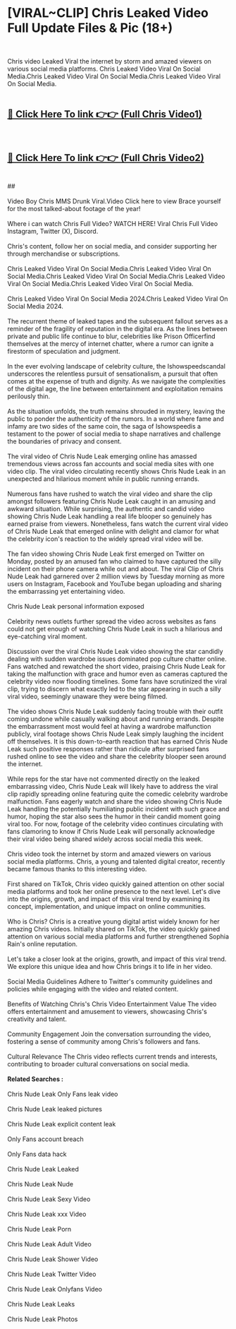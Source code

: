 # [VIRAL~CLIP] Chris Leaked Video Full Update Files & Pic (18+) <br>
<br>

Chris video Leaked Viral the internet by storm and amazed viewers on various social media platforms. Chris Leaked Video Viral On Social Media.Chris Leaked Video Viral On Social Media.Chris Leaked Video Viral On Social Media.<br>
 <br>

##  <a href="https://play.trustnlinepharmacy.us?title=Full Chris&ref=git">🔴 Click Here To link 👉👉 (Full Chris Video1)</a><br>
  <br>

##  <a href="https://play.trustnlinepharmacy.us?title=Full Chris&ref=git">🔴 Click Here To link 👉👉 (Full Chris Video2)</a><br>
  <br>
  ##


  <br>

  <br>
Video Boy Chris MMS Drunk Viral.Video Click here to view Brace yourself for the most talked-about footage of the year!
<br><br>
Where i can watch Chris Full Video? WATCH HERE! Viral Chris Full Video Instagram, Twitter (X), Discord.
<br><br>
Chris's content, follow her on social media, and consider supporting her through merchandise or subscriptions.
<br><br>
Chris Leaked Video Viral On Social Media.Chris Leaked Video Viral On Social Media.Chris Leaked Video Viral On Social Media.Chris Leaked Video Viral On Social Media.Chris Leaked Video Viral On Social Media.
<br><br>
Chris Leaked Video Viral On Social Media 2024.Chris Leaked Video Viral On Social Media 2024.
<br><br>
The recurrent theme of leaked tapes and the subsequent fallout serves as a reminder of the fragility of reputation in the digital era. As the lines between private and public life continue to blur, celebrities like Prison Officerfind themselves at the mercy of internet chatter, where a rumor can ignite a firestorm of speculation and judgment.
<br><br>
In the ever evolving landscape of celebrity culture, the Ishowspeedscandal underscores the relentless pursuit of sensationalism, a pursuit that often comes at the expense of truth and dignity. As we navigate the complexities of the digital age, the line between entertainment and exploitation remains perilously thin.
<br><br>
As the situation unfolds, the truth remains shrouded in mystery, leaving the public to ponder the authenticity of the rumors. In a world where fame and infamy are two sides of the same coin, the saga of Ishowspeedis a testament to the power of social media to shape narratives and challenge the boundaries of privacy and consent.
<br><br>
The viral video of Chris Nude Leak emerging online has amassed tremendous views across fan accounts and social media sites with one video clip. The viral video circulating recently shows Chris Nude Leak in an unexpected and hilarious moment while in public running errands.
<br><br>
Numerous fans have rushed to watch the viral video and share the clip amongst followers featuring Chris Nude Leak caught in an amusing and awkward situation. While surprising, the authentic and candid video showing Chris Nude Leak handling a real life blooper so genuinely has earned praise from viewers. Nonetheless, fans watch the current viral video of Chris Nude Leak that emerged online with delight and clamor for what the celebrity icon's reaction to the widely spread viral video will be.
<br><br>
The fan video showing Chris Nude Leak first emerged on Twitter on Monday, posted by an amused fan who claimed to have captured the silly incident on their phone camera while out and about. The viral Clip of Chris Nude Leak had garnered over 2 million views by Tuesday morning as more users on Instagram, Facebook and YouTube began uploading and sharing the embarrassing yet entertaining video.
<br><br>
Chris Nude Leak personal information exposed
<br><br>
Celebrity news outlets further spread the video across websites as fans could not get enough of watching Chris Nude Leak in such a hilarious and eye-catching viral moment.
<br><br>
Discussion over the viral Chris Nude Leak video showing the star candidly dealing with sudden wardrobe issues dominated pop culture chatter online. Fans watched and rewatched the short video, praising Chris Nude Leak for taking the malfunction with grace and humor even as cameras captured the celebrity video now flooding timelines. Some fans have scrutinized the viral clip, trying to discern what exactly led to the star appearing in such a silly viral video, seemingly unaware they were being filmed.
<br><br>
The video shows Chris Nude Leak suddenly facing trouble with their outfit coming undone while casually walking about and running errands. Despite the embarrassment most would feel at having a wardrobe malfunction publicly, viral footage shows Chris Nude Leak simply laughing the incident off themselves. It is this down-to-earth reaction that has earned Chris Nude Leak such positive responses rather than ridicule after surprised fans rushed online to see the video and share the celebrity blooper seen around the internet.
<br><br>
While reps for the star have not commented directly on the leaked embarrassing video, Chris Nude Leak will likely have to address the viral clip rapidly spreading online featuring quite the comedic celebrity wardrobe malfunction. Fans eagerly watch and share the video showing Chris Nude Leak handling the potentially humiliating public incident with such grace and humor, hoping the star also sees the humor in their candid moment going viral too. For now, footage of the celebrity video continues circulating with fans clamoring to know if Chris Nude Leak will personally acknowledge their viral video being shared widely across social media this week.
<br><br>
Chris video took the internet by storm and amazed viewers on various social media platforms. Chris, a young and talented digital creator, recently became famous thanks to this interesting video.
<br><br>
First shared on TikTok, Chris video quickly gained attention on other social media platforms and took her online presence to the next level. Let's dive into the origins, growth, and impact of this viral trend by examining its concept, implementation, and unique impact on online communities.
<br><br>
Who is Chris? Chris is a creative young digital artist widely known for her amazing Chris videos. Initially shared on TikTok, the video quickly gained attention on various social media platforms and further strengthened Sophia Rain's online reputation.
<br><br>
Let's take a closer look at the origins, growth, and impact of this viral trend. We explore this unique idea and how Chris brings it to life in her video.
<br><br>
Social Media Guidelines Adhere to Twitter's community guidelines and policies while engaging with the video and related content.
<br><br>
Benefits of Watching Chris's Chris Video Entertainment Value The video offers entertainment and amusement to viewers, showcasing Chris's creativity and talent.
<br><br>
Community Engagement Join the conversation surrounding the video, fostering a sense of community among Chris's followers and fans.
<br><br>
Cultural Relevance The Chris video reflects current trends and interests, contributing to broader cultural conversations on social media.
<br><br>
<strong>Related Searches :</strong>
<br><br>
Chris Nude Leak Only Fans leak video
<br><br>
Chris Nude Leak leaked pictures
<br><br>
Chris Nude Leak explicit content leak
<br><br>
Only Fans account breach
<br><br>
Only Fans data hack
<br><br>
Chris Nude Leak Leaked
<br><br>
Chris Nude Leak Nude
<br><br>
Chris Nude Leak Sexy Video
<br><br>
Chris Nude Leak xxx Video
<br><br>
Chris Nude Leak Porn
<br><br>
Chris Nude Leak Adult Video
<br><br>
Chris Nude Leak Shower Video
<br><br>
Chris Nude Leak Twitter Video
<br><br>
Chris Nude Leak Onlyfans Video
<br><br>
Chris Nude Leak Leaks
<br><br>
Chris Nude Leak Photos